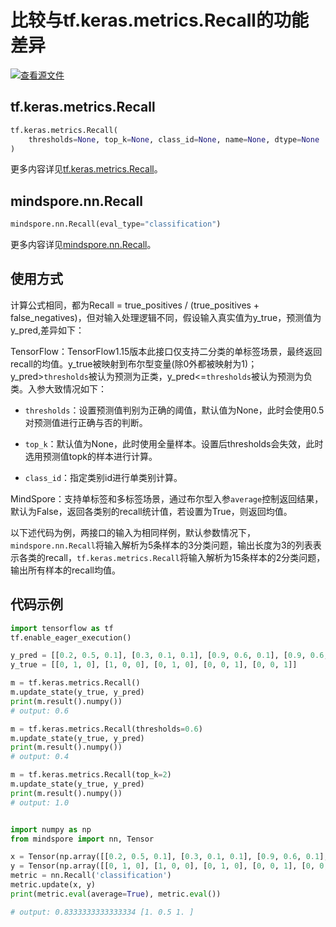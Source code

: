 # 比较与tf.keras.metrics.Recall的功能差异

[![查看源文件](https://mindspore-website.obs.cn-north-4.myhuaweicloud.com/website-images/r1.7/resource/_static/logo_source.png)](https://gitee.com/mindspore/docs/blob/r1.7/docs/mindspore/source_zh_cn/note/api_mapping/tensorflow_diff/metricRecall.md)

## tf.keras.metrics.Recall

```python
tf.keras.metrics.Recall(
    thresholds=None, top_k=None, class_id=None, name=None, dtype=None
)
```

更多内容详见[tf.keras.metrics.Recall](https://www.tensorflow.org/versions/r1.15/api_docs/python/tf/keras/metrics/Recall)。

## mindspore.nn.Recall

```python
mindspore.nn.Recall(eval_type="classification")
```

更多内容详见[mindspore.nn.Recall](https://mindspore.cn/docs/zh-CN/r1.7/api_python/nn/mindspore.nn.Recall.html#mindspore.nn.Recall)。

## 使用方式

计算公式相同，都为Recall = true_positives / (true_positives + false_negatives)，但对输入处理逻辑不同，假设输入真实值为y_true，预测值为y_pred,差异如下：

TensorFlow：TensorFlow1.15版本此接口仅支持二分类的单标签场景，最终返回recall的均值。y_true被映射到布尔型变量(除0外都被映射为1)；y_pred>`thresholds`被认为预测为正类，y_pred<=`thresholds`被认为预测为负类。入参大致情况如下：

- `thresholds`：设置预测值判别为正确的阈值，默认值为None，此时会使用0.5对预测值进行正确与否的判断。

- `top_k`：默认值为None，此时使用全量样本。设置后thresholds会失效，此时选用预测值topk的样本进行计算。

- `class_id`：指定类别id进行单类别计算。

MindSpore：支持单标签和多标签场景，通过布尔型入参`average`控制返回结果，默认为False，返回各类别的recall统计值，若设置为True，则返回均值。

以下述代码为例，两接口的输入为相同样例，默认参数情况下，`mindspore.nn.Recall`将输入解析为5条样本的3分类问题，输出长度为3的列表表示各类的recall，`tf.keras.metrics.Recall`将输入解析为15条样本的2分类问题，输出所有样本的recall均值。

## 代码示例

```python
import tensorflow as tf
tf.enable_eager_execution()

y_pred = [[0.2, 0.5, 0.1], [0.3, 0.1, 0.1], [0.9, 0.6, 0.1], [0.9, 0.6, 0.97], [0.2, 0.6, 0.8]]
y_true = [[0, 1, 0], [1, 0, 0], [0, 1, 0], [0, 0, 1], [0, 0, 1]]

m = tf.keras.metrics.Recall()
m.update_state(y_true, y_pred)
print(m.result().numpy())
# output: 0.6

m = tf.keras.metrics.Recall(thresholds=0.6)
m.update_state(y_true, y_pred)
print(m.result().numpy())
# output: 0.4

m = tf.keras.metrics.Recall(top_k=2)
m.update_state(y_true, y_pred)
print(m.result().numpy())
# output: 1.0


import numpy as np
from mindspore import nn, Tensor

x = Tensor(np.array([[0.2, 0.5, 0.1], [0.3, 0.1, 0.1], [0.9, 0.6, 0.1], [0.9, 0.6, 0.97], [0.2, 0.6, 0.8]]))
y = Tensor(np.array([[0, 1, 0], [1, 0, 0], [0, 1, 0], [0, 0, 1], [0, 0, 1]]))
metric = nn.Recall('classification')
metric.update(x, y)
print(metric.eval(average=True), metric.eval())

# output: 0.8333333333333334 [1. 0.5 1. ]
```
